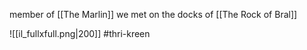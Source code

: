 member of [[The Marlin]] we met on the docks of [[The Rock of Bral]]

![[il_fullxfull.png|200]]
#thri-kreen 
